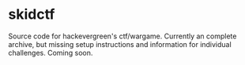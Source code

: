 # skidctf

Source code for hackevergreen's ctf/wargame. Currently an complete archive, but missing setup instructions and information for individual challenges. Coming soon.
